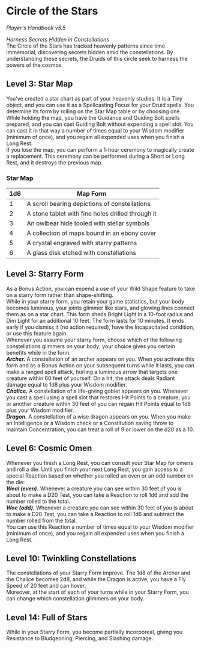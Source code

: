 # Circle of the Stars
*Player's Handbook v5.5*  

*Harness Secrets Hidden in Constellations*  
The Circle of the Stars has tracked heavenly patterns since time immemorial, discovering secrets hidden amid the constellations. By understanding these secrets, the Druids of this circle seek to harness the powers of the cosmos.

## Level 3: Star Map
You've created a star chart as part of your heavenly studies. It is a Tiny object, and you can use it as a Spellcasting Focus for your Druid spells. You determine its form by rolling on the Star Map table or by choosing one.  
While holding the map, you have the Guidance and Guiding Bolt spells prepared, and you can cast Guiding Bolt without expending a spell slot. You can cast it in that way a number of times equal to your Wisdom modifier (minimum of once), and you regain all expended uses when you finish a Long Rest.  
If you lose the map, you can perform a 1-hour ceremony to magically create a replacement. This ceremony can be performed during a Short or Long Rest, and it destroys the previous map.
### Star Map
| 1d6 | Map Form                                          |
|-----|---------------------------------------------------|
| 1   | A scroll bearing depictions of constellations     |
| 2   | A stone tablet with fine holes drilled through it |
| 3   | An owlbear hide tooled with stellar symbols       |
| 4   | A collection of maps bound in an ebony cover      |
| 5   | A crystal engraved with starry patterns           |
| 6   | A glass disk etched with constellations           |

## Level 3: Starry Form
As a Bonus Action, you can expend a use of your Wild Shape feature to take on a starry form rather than shape-shifting.  
While in your starry form, you retain your game statistics, but your body becomes luminous, your joints glimmer like stars, and glowing lines connect them as on a star chart. This form sheds Bright Light in a 10-foot radius and Dim Light for an additional 10 feet. The form lasts for 10 minutes. It ends early if you dismiss it (no action required), have the Incapacitated condition, or use this feature again.  
Whenever you assume your starry form, choose which of the following constellations glimmers on your body; your choice gives you certain benefits while in the form.  
***Archer.*** A constellation of an archer appears on you. When you activate this form and as a Bonus Action on your subsequent turns while it lasts, you can make a ranged spell attack, hurling a luminous arrow that targets one creature within 60 feet of yourself. On a hit, the attack deals Radiant damage equal to 1d8 plus your Wisdom modifier.  
***Chalice.*** A constellation of a life-giving goblet appears on you. Whenever you cast a spell using a spell slot that restores Hit Points to a creature, you or another creature within 30 feet of you can regain Hit Points equal to 1d8 plus your Wisdom modifier.  
***Dragon.*** A constellation of a wise dragon appears on you. When you make an Intelligence or a Wisdom check or a Constitution saving throw to maintain Concentration, you can treat a roll of 9 or lower on the d20 as a 10.

## Level 6: Cosmic Omen
Whenever you finish a Long Rest, you can consult your Star Map for omens and roll a die. Until you finish your next Long Rest, you gain access to a special Reaction based on whether you rolled an even or an odd number on the die:  
***Weal (even).*** Whenever a creature you can see within 30 feet of you is about to make a D20 Test, you can take a Reaction to roll 1d6 and add the number rolled to the total.  
***Woe (odd).*** Whenever a creature you can see within 30 feet of you is about to make a D20 Test, you can take a Reaction to roll 1d6 and subtract the number rolled from the total.  
You can use this Reaction a number of times equal to your Wisdom modifier (minimum of once), and you regain all expended uses when you finish a Long Rest.

## Level 10: Twinkling Constellations
The constellations of your Starry Form improve. The 1d8 of the Archer and the Chalice becomes 2d8, and while the Dragon is active, you have a Fly Speed of 20 feet and can hover.  
Moreover, at the start of each of your turns while in your Starry Form, you can change which constellation glimmers on your body.

## Level 14: Full of Stars
While in your Starry Form, you become partially incorporeal, giving you Resistance to Bludgeoning, Piercing, and Slashing damage.
